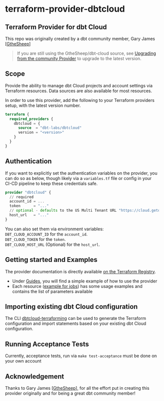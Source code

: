 # terraform-provider-dbtcloud

## Terraform Provider for dbt Cloud

This repo was originally created by a dbt community member, Gary James [[GtheSheep](https://github.com/GtheSheep)]

> If you are still using the GtheSheep/dbt-cloud source, see [Upgrading from the community Provider](UPGRADING_PROVIDER.md) to upgrade to the latest version.

## Scope

Provide the ability to manage dbt Cloud projects and account settings via Terraform resources.
Data sources are also available for most resources.

In order to use this provider, add the following to your Terraform providers
setup, with the latest version number.

```terraform
terraform {
  required_providers {
    dbtcloud = {
      source  = "dbt-labs/dbtcloud"
      version = "<version>"
    }
  }
}
```

## Authentication

If you want to explicitly set the authentication variables on the provider, you
can do so as below, though likely via a `variables.tf` file or config in your
CI-CD pipeline to keep these credentials safe.

```terraform
provider "dbtcloud" {
  // required
  account_id = ...
  token      = "..."
  // optional - defaults to the US Multi Tenant URL "https://cloud.getdbt.com/api"
  host_url   = "..."
}
```

You can also set them via environment variables:  
`DBT_CLOUD_ACCOUNT_ID` for the `account_id`.  
`DBT_CLOUD_TOKEN` for the `token`.  
`DBT_CLOUD_HOST_URL` (Optional) for the `host_url`.

## Getting started and Examples

The provider documentation is directly available [on the Terraform Registry](https://registry.terraform.io/providers/dbt-labs/dbtcloud/latest/docs).

- Under [Guides](https://registry.terraform.io/providers/dbt-labs/dbtcloud/latest/docs/guides/1_getting_started), you will find a simple example of how to use the provider
- Each resource ([example for jobs](https://registry.terraform.io/providers/dbt-labs/dbtcloud/latest/docs/resources/job)) has some usage examples and contains the list of parameters available

## Importing existing dbt Cloud configuration

The CLI [dbtcloud-terraforming](https://github.com/dbt-labs/dbtcloud-terraforming) can be used to generate the Terraform configuration and import statements based on your existing dbt Cloud configuration.

## Running Acceptance Tests

Currently, acceptance tests, run via `make test-acceptance` must be done on your
own account

## Acknowledgement

Thanks to Gary James [[GtheSheep](https://github.com/GtheSheep)], for all the effort put in creating this provider originally
and for being a great dbt community member!
